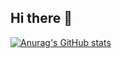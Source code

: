 ## Hi there 👋

[![Anurag's GitHub stats](https://github-readme-stats.vercel.app/api?username=bt-nav)](https://github.com/anuraghazra/github-readme-stats)

<!--
**bt-nav/bt-nav** is a ✨ _special_ ✨ repository because its `README.md` (this file) appears on your GitHub profile.

Here are some ideas to get you started:

- 🔭 I’m currently working on ...
- 🌱 I’m currently learning ...
- 👯 I’m looking to collaborate on ...
- 🤔 I’m looking for help with ...
- 💬 Ask me about ...
- 📫 How to reach me: ...
- 😄 Pronouns: ...
- ⚡ Fun fact: ...
-->
